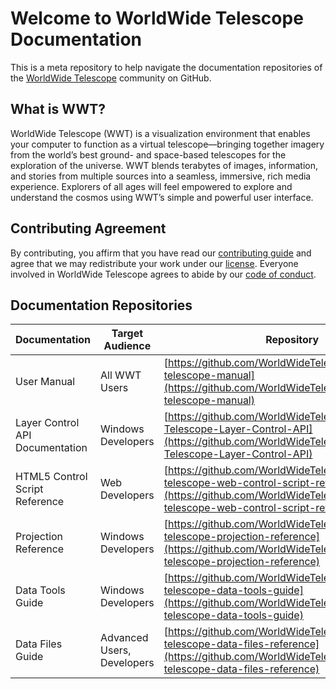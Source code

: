 # Welcome to WorldWide Telescope Documentation

This is a meta repository to help navigate the documentation repositories of the [WorldWide Telescope](http://www.worldwidetelescope.org) community on GitHub.

## What is WWT?
WorldWide Telescope (WWT) is a visualization environment that enables your computer to function as a virtual telescope—bringing together imagery from the world’s best ground- and space-based telescopes for the exploration of the universe. WWT blends terabytes of images, information, and stories from multiple sources into a seamless, immersive, rich media experience. Explorers of all ages will feel empowered to explore and understand the cosmos using WWT’s simple and powerful user interface.

## Contributing Agreement

By contributing, you affirm that you have read our [contributing guide](CONTRIBUTING.md) and agree that we may redistribute your work under our [license](LICENSE). Everyone involved in WorldWide Telescope agrees to abide by our [code of conduct](conduct.md). 

## Documentation Repositories
| Documentation | Target Audience | Repository |	Gitbook Site
|-- |-- |-- | --
| User Manual |  All WWT Users | [https://github.com/WorldWideTelescope/worldwide-telescope-manual](https://github.com/WorldWideTelescope/worldwide-telescope-manual) | [https://www.gitbook.com/book/worldwidetelescope/worldwide-telescope-user-manual/details](https://www.gitbook.com/book/worldwidetelescope/worldwide-telescope-user-manual/details) |
| Layer Control API Documentation | Windows Developers | [https://github.com/WorldWideTelescope/WorldWide-Telescope-Layer-Control-API](https://github.com/WorldWideTelescope/WorldWide-Telescope-Layer-Control-API) | [https://www.gitbook.com/book/worldwidetelescope/worldwide-telescope-layer-control-api/details](https://www.gitbook.com/book/worldwidetelescope/worldwide-telescope-layer-control-api/details)
| HTML5 Control Script Reference | Web Developers | [https://github.com/WorldWideTelescope/worldwide-telescope-web-control-script-reference](https://github.com/WorldWideTelescope/worldwide-telescope-web-control-script-reference) | [https://www.gitbook.com/book/worldwidetelescope/worldwide-telescope-web-control-script-reference/details](https://www.gitbook.com/book/worldwidetelescope/worldwide-telescope-web-control-script-reference/details)
| Projection Reference | Windows Developers | [https://github.com/WorldWideTelescope/worldwide-telescope-projection-reference](https://github.com/WorldWideTelescope/worldwide-telescope-projection-reference) | [https://www.gitbook.com/book/worldwidetelescope/worldwide-telescope-projection-reference/details](https://www.gitbook.com/book/worldwidetelescope/worldwide-telescope-projection-reference/details)
| Data Tools Guide | Windows Developers | [https://github.com/WorldWideTelescope/worldwide-telescope-data-tools-guide](https://github.com/WorldWideTelescope/worldwide-telescope-data-tools-guide) | [https://www.gitbook.com/book/worldwidetelescope/worldwide-telescope-data-tools-guide/details](https://www.gitbook.com/book/worldwidetelescope/worldwide-telescope-data-tools-guide/details)
| Data Files Guide | Advanced Users, Developers | [https://github.com/WorldWideTelescope/worldwide-telescope-data-files-reference](https://github.com/WorldWideTelescope/worldwide-telescope-data-files-reference) | [https://www.gitbook.com/book/worldwidetelescope/worldwide-telescope-data-files-reference/details](https://www.gitbook.com/book/worldwidetelescope/worldwide-telescope-data-files-reference/details)
